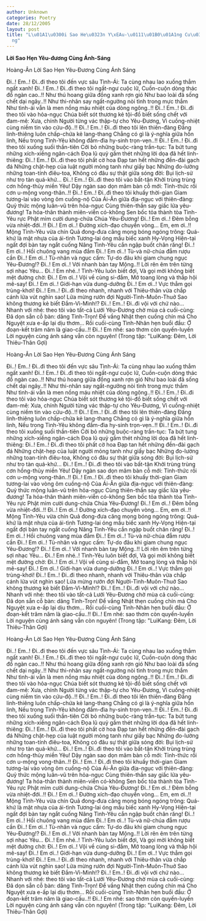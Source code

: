 ```yaml
---
author: Unknown
categories: Poetry
date: 28/12/2005
layout: post
title: "L\u01A1\u0300i Sao He\u0323n Y\xEAu-\u0111\u01B0\u01A1ng Cu\u0300ng \xC1nh-Sa\u0301\
  ng"
---
```


**Lời Sao Hẹn Yêu-đương Cùng Ánh-Sáng**

Hoàng-Ân
Lời Sao Hẹn Yêu-Đương Cùng Ánh Sáng

Đi..!  Em..!  Đi..đi theo tôi đến vực sâu Tình-Ái:
Ta cùng nhau lao xuống thẳm ngất xanh!
Đi..!  Em..!  Đi..đi theo tôi ngất-ngư cuộc lữ,
Cuồn-cuộn dòng thác đổ ngàn cao..!!
Như thú hoang giữa đồng xanh rợn gió
Như bao loài đã sống chết dại ngây..!!
Như thi-nhân say ngất-ngưởng nòi tình trong mực thắm
Như tình-ái vẫn là men nồng máu nhiệt của dòng ngông..!!
Đi..!  Em..!  Đi..đi theo tôi vào hỏa-ngục
Chúa biết sót thương kẻ tội-đồ biết sống chết với đam-mê:
Xưa, chính Người từng vác thập-tự cho Yêu-Đương,
Vì cuồng-nhiệt cùng niềm tin vào cứu-độ..!!
Đi..!  Em..!  Đi..đi theo tôi lên thiên-đàng
Đấng linh-thiêng luôn chấp-chứa kẻ lang-thang
Chẳng có gì là ý-nghĩa giữa hồn linh,
Nếu trong Tình-Yêu không đầm-đìa hy-sinh trọn-vẹn..!!
Đi..!  Em..!  Đi..đi theo tôi xuống suối thần-tiên
Cởi bỏ những buộc-ràng trần-tục:
Ta bứt tung những xích-xiềng ngăn-cách
Đọa lũ quỷ gầm thét những lời dọa đã hết linh-thiêng:
Đi..!  Em..!  Đi..đi theo tôi phất cờ hoa
Đạp tan hết những đền-đài gạch đá
Những chật-hẹp của luật người mỏng tanh như giấy bạc
Những đo-lường những toan-tính điêu-toa,
Không có đâu sự thật giữa sóng đời:
Bụi lịch-sử như tro tàn quá-khứ...
Đi..!  Em..!  Đi..đi theo tôi vào bất-tận
Khởi trùng trùng cơn hồng-thủy miền Yêu!
Dậy ngàn sao dọn mâm bàn cỗ mới:
Tỉnh-thức rồi cơn u-mộng vong-thân..!!
Đi..!  Em..!  Đi..đi theo tôi khuấy thời-gian
Giam tương-lai vào vòng ôm cuồng-nộ
Của Ái-Ân giữa địa-ngục với thiên-đàng:
Quỷ thức mộng luân-vũ trên hỏa-ngục
Cùng thiên-thần say giấc lửa yêu-đương!
Ta hóa-thân thành miên-viễn có-không
Sen bốc tỏa thành tòa Tình-Yêu rực
Phật mỉm cười dung-chứa Chúa Yêu-Đương!
Đi..!  Em ơi..!  Đêm bỗng vừa nhiệt-đới..!!
Đi..!  Em ơi..!  Đường xích-đạo chuyển vòng...
Em, em ơi..!! Mộng Tình-Yêu vừa chín
Quả đong-đưa căng mọng bóng ngóng trông:
Quá-khứ là mật nhựa của ái-tình
Tương-lai óng mầu biếc xanh Hy-Vọng
Hiện-tại ngất đợi bàn tay ngắt cuống
Nâng Tình-Yêu cắn ngập buốt chân răng!
Đi..!  Em ơi..!  Hồi chuông vang mùa đắm
Đi..!  Em ơi..!  Tù-và nữ-chúa đẫm rượu cần
Đi..!  Em ơi..!  Tù-nhân và ngục cấm:
Tự-do đâu khi giam chung ngục Yêu-Đương!?
Đi..!  Em ơi..!  Với nhanh bàn tay Mộng..!!
Lời rên êm trên từng sợi nhạc Yêu...
Đi..!  Em nhé..!  Tình-Yêu luôn biết đợi,
Và gọi mời không biết mệt đường chờ:
Đi..!  Em ơi..!  Vội về cùng si-đắm,
Mở toang lòng và thắp hội mê-say!
Đi..!  Em ơi..!  Giới-hạn vừa dung-dưỡng
Đi..!  Em ơi..!  Vực thẳm gọi trùng-khơi!
Đi..!  Em..!  Đi..đi theo nhanh, nhanh với
Thiêu-thân vừa chắp cánh lửa vút nghìn sao!
Lửa mừng rướn đợi Người-Tình-Muôn-Thuở
Sao không thương kẻ biết Đắm-Vì-Mình!?
Đi..!  Em..!  Đi..đi vội với chứ nào...
Nhanh với nhé:  theo tôi vào tất-cả
Lưới Yêu-Đương chờ mùa cả cuối-cùng:
Đã dọn sẵn cỗ bàn: dâng Tình-Trọn!
Để vầng Nhật thẹn cuồng chín má
Cho Nguyệt xưa e-ấp lại dịu thơm...
Rồi cuối-cùng Tình-Nhân hẹn buổi đầu:
Ở đoạn-kết trăm năm là giao-cấu..!!
Đi..!  Em nhé:  sao thơm còn quyến-luyến
Lời nguyện cùng ánh sáng vẫn còn nguyên!
(Trong tập: "LuiKang: Đêm, Lời Thiêu-Thân Gợi)

Hoàng-Ân
Lời Sao Hẹn Yêu-Đương Cùng Ánh Sáng

Đi..!  Em..!  Đi..đi theo tôi đến vực sâu Tình-Ái:
Ta cùng nhau lao xuống thẳm ngất xanh!
Đi..!  Em..!  Đi..đi theo tôi ngất-ngư cuộc lữ,
Cuồn-cuộn dòng thác đổ ngàn cao..!!
Như thú hoang giữa đồng xanh rợn gió
Như bao loài đã sống chết dại ngây..!!
Như thi-nhân say ngất-ngưởng nòi tình trong mực thắm
Như tình-ái vẫn là men nồng máu nhiệt của dòng ngông..!!
Đi..!  Em..!  Đi..đi theo tôi vào hỏa-ngục
Chúa biết sót thương kẻ tội-đồ biết sống chết với đam-mê:
Xưa, chính Người từng vác thập-tự cho Yêu-Đương,
Vì cuồng-nhiệt cùng niềm tin vào cứu-độ..!!
Đi..!  Em..!  Đi..đi theo tôi lên thiên-đàng
Đấng linh-thiêng luôn chấp-chứa kẻ lang-thang
Chẳng có gì là ý-nghĩa giữa hồn linh,
Nếu trong Tình-Yêu không đầm-đìa hy-sinh trọn-vẹn..!!
Đi..!  Em..!  Đi..đi theo tôi xuống suối thần-tiên
Cởi bỏ những buộc-ràng trần-tục:
Ta bứt tung những xích-xiềng ngăn-cách
Đọa lũ quỷ gầm thét những lời dọa đã hết linh-thiêng:
Đi..!  Em..!  Đi..đi theo tôi phất cờ hoa
Đạp tan hết những đền-đài gạch đá
Những chật-hẹp của luật người mỏng tanh như giấy bạc
Những đo-lường những toan-tính điêu-toa,
Không có đâu sự thật giữa sóng đời:
Bụi lịch-sử như tro tàn quá-khứ...
Đi..!  Em..!  Đi..đi theo tôi vào bất-tận
Khởi trùng trùng cơn hồng-thủy miền Yêu!
Dậy ngàn sao dọn mâm bàn cỗ mới:
Tỉnh-thức rồi cơn u-mộng vong-thân..!!
Đi..!  Em..!  Đi..đi theo tôi khuấy thời-gian
Giam tương-lai vào vòng ôm cuồng-nộ
Của Ái-Ân giữa địa-ngục với thiên-đàng:
Quỷ thức mộng luân-vũ trên hỏa-ngục
Cùng thiên-thần say giấc lửa yêu-đương!
Ta hóa-thân thành miên-viễn có-không
Sen bốc tỏa thành tòa Tình-Yêu rực
Phật mỉm cười dung-chứa Chúa Yêu-Đương!
Đi..!  Em ơi..!  Đêm bỗng vừa nhiệt-đới..!!
Đi..!  Em ơi..!  Đường xích-đạo chuyển vòng...
Em, em ơi..!! Mộng Tình-Yêu vừa chín
Quả đong-đưa căng mọng bóng ngóng trông:
Quá-khứ là mật nhựa của ái-tình
Tương-lai óng mầu biếc xanh Hy-Vọng
Hiện-tại ngất đợi bàn tay ngắt cuống
Nâng Tình-Yêu cắn ngập buốt chân răng!
Đi..!  Em ơi..!  Hồi chuông vang mùa đắm
Đi..!  Em ơi..!  Tù-và nữ-chúa đẫm rượu cần
Đi..!  Em ơi..!  Tù-nhân và ngục cấm:
Tự-do đâu khi giam chung ngục Yêu-Đương!?
Đi..!  Em ơi..!  Với nhanh bàn tay Mộng..!!
Lời rên êm trên từng sợi nhạc Yêu...
Đi..!  Em nhé..!  Tình-Yêu luôn biết đợi,
Và gọi mời không biết mệt đường chờ:
Đi..!  Em ơi..!  Vội về cùng si-đắm,
Mở toang lòng và thắp hội mê-say!
Đi..!  Em ơi..!  Giới-hạn vừa dung-dưỡng
Đi..!  Em ơi..!  Vực thẳm gọi trùng-khơi!
Đi..!  Em..!  Đi..đi theo nhanh, nhanh với
Thiêu-thân vừa chắp cánh lửa vút nghìn sao!
Lửa mừng rướn đợi Người-Tình-Muôn-Thuở
Sao không thương kẻ biết Đắm-Vì-Mình!?
Đi..!  Em..!  Đi..đi vội với chứ nào...
Nhanh với nhé:  theo tôi vào tất-cả
Lưới Yêu-Đương chờ mùa cả cuối-cùng:
Đã dọn sẵn cỗ bàn: dâng Tình-Trọn!
Để vầng Nhật thẹn cuồng chín má
Cho Nguyệt xưa e-ấp lại dịu thơm...
Rồi cuối-cùng Tình-Nhân hẹn buổi đầu:
Ở đoạn-kết trăm năm là giao-cấu..!!
Đi..!  Em nhé:  sao thơm còn quyến-luyến
Lời nguyện cùng ánh sáng vẫn còn nguyên!
(Trong tập: "LuiKang: Đêm, Lời Thiêu-Thân Gợi)

Hoàng-Ân
Lời Sao Hẹn Yêu-Đương Cùng Ánh Sáng

Đi..!  Em..!  Đi..đi theo tôi đến vực sâu Tình-Ái:
Ta cùng nhau lao xuống thẳm ngất xanh!
Đi..!  Em..!  Đi..đi theo tôi ngất-ngư cuộc lữ,
Cuồn-cuộn dòng thác đổ ngàn cao..!!
Như thú hoang giữa đồng xanh rợn gió
Như bao loài đã sống chết dại ngây..!!
Như thi-nhân say ngất-ngưởng nòi tình trong mực thắm
Như tình-ái vẫn là men nồng máu nhiệt của dòng ngông..!!
Đi..!  Em..!  Đi..đi theo tôi vào hỏa-ngục
Chúa biết sót thương kẻ tội-đồ biết sống chết với đam-mê:
Xưa, chính Người từng vác thập-tự cho Yêu-Đương,
Vì cuồng-nhiệt cùng niềm tin vào cứu-độ..!!
Đi..!  Em..!  Đi..đi theo tôi lên thiên-đàng
Đấng linh-thiêng luôn chấp-chứa kẻ lang-thang
Chẳng có gì là ý-nghĩa giữa hồn linh,
Nếu trong Tình-Yêu không đầm-đìa hy-sinh trọn-vẹn..!!
Đi..!  Em..!  Đi..đi theo tôi xuống suối thần-tiên
Cởi bỏ những buộc-ràng trần-tục:
Ta bứt tung những xích-xiềng ngăn-cách
Đọa lũ quỷ gầm thét những lời dọa đã hết linh-thiêng:
Đi..!  Em..!  Đi..đi theo tôi phất cờ hoa
Đạp tan hết những đền-đài gạch đá
Những chật-hẹp của luật người mỏng tanh như giấy bạc
Những đo-lường những toan-tính điêu-toa,
Không có đâu sự thật giữa sóng đời:
Bụi lịch-sử như tro tàn quá-khứ...
Đi..!  Em..!  Đi..đi theo tôi vào bất-tận
Khởi trùng trùng cơn hồng-thủy miền Yêu!
Dậy ngàn sao dọn mâm bàn cỗ mới:
Tỉnh-thức rồi cơn u-mộng vong-thân..!!
Đi..!  Em..!  Đi..đi theo tôi khuấy thời-gian
Giam tương-lai vào vòng ôm cuồng-nộ
Của Ái-Ân giữa địa-ngục với thiên-đàng:
Quỷ thức mộng luân-vũ trên hỏa-ngục
Cùng thiên-thần say giấc lửa yêu-đương!
Ta hóa-thân thành miên-viễn có-không
Sen bốc tỏa thành tòa Tình-Yêu rực
Phật mỉm cười dung-chứa Chúa Yêu-Đương!
Đi..!  Em ơi..!  Đêm bỗng vừa nhiệt-đới..!!
Đi..!  Em ơi..!  Đường xích-đạo chuyển vòng...
Em, em ơi..!! Mộng Tình-Yêu vừa chín
Quả đong-đưa căng mọng bóng ngóng trông:
Quá-khứ là mật nhựa của ái-tình
Tương-lai óng mầu biếc xanh Hy-Vọng
Hiện-tại ngất đợi bàn tay ngắt cuống
Nâng Tình-Yêu cắn ngập buốt chân răng!
Đi..!  Em ơi..!  Hồi chuông vang mùa đắm
Đi..!  Em ơi..!  Tù-và nữ-chúa đẫm rượu cần
Đi..!  Em ơi..!  Tù-nhân và ngục cấm:
Tự-do đâu khi giam chung ngục Yêu-Đương!?
Đi..!  Em ơi..!  Với nhanh bàn tay Mộng..!!
Lời rên êm trên từng sợi nhạc Yêu...
Đi..!  Em nhé..!  Tình-Yêu luôn biết đợi,
Và gọi mời không biết mệt đường chờ:
Đi..!  Em ơi..!  Vội về cùng si-đắm,
Mở toang lòng và thắp hội mê-say!
Đi..!  Em ơi..!  Giới-hạn vừa dung-dưỡng
Đi..!  Em ơi..!  Vực thẳm gọi trùng-khơi!
Đi..!  Em..!  Đi..đi theo nhanh, nhanh với
Thiêu-thân vừa chắp cánh lửa vút nghìn sao!
Lửa mừng rướn đợi Người-Tình-Muôn-Thuở
Sao không thương kẻ biết Đắm-Vì-Mình!?
Đi..!  Em..!  Đi..đi vội với chứ nào...
Nhanh với nhé:  theo tôi vào tất-cả
Lưới Yêu-Đương chờ mùa cả cuối-cùng:
Đã dọn sẵn cỗ bàn: dâng Tình-Trọn!
Để vầng Nhật thẹn cuồng chín má
Cho Nguyệt xưa e-ấp lại dịu thơm...
Rồi cuối-cùng Tình-Nhân hẹn buổi đầu:
Ở đoạn-kết trăm năm là giao-cấu..!!
Đi..!  Em nhé:  sao thơm còn quyến-luyến
Lời nguyện cùng ánh sáng vẫn còn nguyên!
(Trong tập: "LuiKang: Đêm, Lời Thiêu-Thân Gợi)
